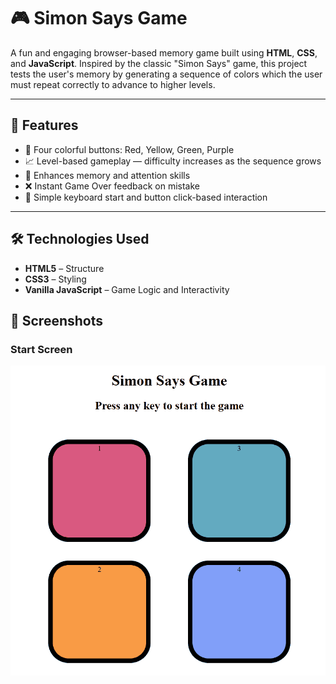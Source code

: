 # 🎮 Simon Says Game

A fun and engaging browser-based memory game built using **HTML**, **CSS**, and **JavaScript**. Inspired by the classic "Simon Says" game, this project tests the user's memory by generating a sequence of colors which the user must repeat correctly to advance to higher levels.

---

## 🚀 Features

- 🎨 Four colorful buttons: Red, Yellow, Green, Purple
- 📈 Level-based gameplay — difficulty increases as the sequence grows
- 🧠 Enhances memory and attention skills
- ❌ Instant Game Over feedback on mistake
- 🔄 Simple keyboard start and button click-based interaction

---

## 🛠️ Technologies Used

- **HTML5** – Structure
- **CSS3** – Styling
- **Vanilla JavaScript** – Game Logic and Interactivity

## 📸 Screenshots
  ### Start Screen
  ![Image](https://github.com/Harender001/Simon_Game/blob/80f624ad6d239b9edc57a1244ccc7326cb903258/Screenshot.png)

  


